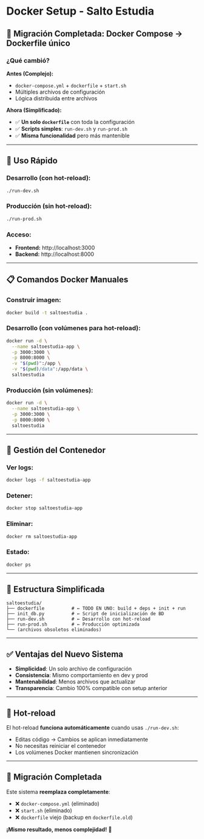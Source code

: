 # Docker Setup - Salto Estudia

## 🔄 Migración Completada: Docker Compose → Dockerfile único

### ¿Qué cambió?

**Antes (Complejo):**
- `docker-compose.yml` + `dockerfile` + `start.sh`
- Múltiples archivos de configuración
- Lógica distribuida entre archivos

**Ahora (Simplificado):**
- ✅ **Un solo `dockerfile`** con toda la configuración
- ✅ **Scripts simples**: `run-dev.sh` y `run-prod.sh`
- ✅ **Misma funcionalidad** pero más mantenible

---

## 🚀 Uso Rápido

### Desarrollo (con hot-reload):
```bash
./run-dev.sh
```

### Producción (sin hot-reload):
```bash
./run-prod.sh
```

### Acceso:
- **Frontend:** http://localhost:3000
- **Backend:** http://localhost:8000

---

## 📋 Comandos Docker Manuales

### Construir imagen:
```bash
docker build -t saltoestudia .
```

### Desarrollo (con volúmenes para hot-reload):
```bash
docker run -d \
  --name saltoestudia-app \
  -p 3000:3000 \
  -p 8000:8000 \
  -v "$(pwd)":/app \
  -v "$(pwd)/data":/app/data \
  saltoestudia
```

### Producción (sin volúmenes):
```bash
docker run -d \
  --name saltoestudia-app \
  -p 3000:3000 \
  -p 8000:8000 \
  saltoestudia
```

---

## 🔧 Gestión del Contenedor

### Ver logs:
```bash
docker logs -f saltoestudia-app
```

### Detener:
```bash
docker stop saltoestudia-app
```

### Eliminar:
```bash
docker rm saltoestudia-app
```

### Estado:
```bash
docker ps
```

---

## 📂 Estructura Simplificada

```
saltoestudia/
├── dockerfile          # ← TODO EN UNO: build + deps + init + run
├── init_db.py          # ← Script de inicialización de BD
├── run-dev.sh          # ← Desarrollo con hot-reload
├── run-prod.sh         # ← Producción optimizada
└── (archivos obsoletos eliminados)
```

---

## ✅ Ventajas del Nuevo Sistema

- **Simplicidad**: Un solo archivo de configuración
- **Consistencia**: Mismo comportamiento en dev y prod
- **Mantenabilidad**: Menos archivos que actualizar
- **Transparencia**: Cambio 100% compatible con setup anterior

---

## 🔄 Hot-reload

El hot-reload **funciona automáticamente** cuando usas `./run-dev.sh`:
- Editas código → Cambios se aplican inmediatamente
- No necesitas reiniciar el contenedor
- Los volúmenes Docker mantienen sincronización

---

## 🎯 Migración Completada

Este sistema **reemplaza completamente**:
- ❌ `docker-compose.yml` (eliminado)
- ❌ `start.sh` (eliminado)  
- ❌ `dockerfile` viejo (backup en `dockerfile.old`)

**¡Mismo resultado, menos complejidad!** 🎉 